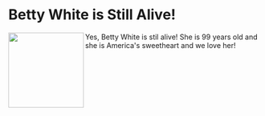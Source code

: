 # Betty White is Still Alive!
<p>
  <img src="https://upload.wikimedia.org/wikipedia/commons/1/1d/Betty_White_2010.jpg" height="150" align="left" />
  Yes, Betty White is stil alive!  She is 99 years old and she is America's sweetheart and we love her!
</p>
<style type="text/css">
  footer { display: none; }
</style>
